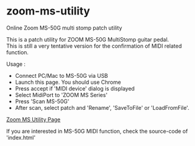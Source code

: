 # zoom-ms-utility
Online Zoom MS-50G multi stomp patch utility

This is a patch utility for ZOOM MS-50G MultiStomp guitar pedal.  
This is still a very tentative version for the confirmation of MIDI related function.

Usage :
* Connect PC/Mac to MS-50G via USB
* Launch this page. You should use Chrome
* Press accept if 'MIDI device' dialog is displayed
* Select MidiPort to 'ZOOM MS Series'
* Press 'Scan MS-50G'
* After scan, select patch and 'Rename', 'SaveToFile' or 'LoadFromFile'.

[Zoom MS Utility Page](https://g200kg.github.io/zoom-ms-utility/)

If you are interested in MS-50G MIDI function, check the source-code of 'index.html'
